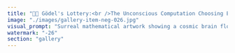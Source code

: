 ```yaml
---
title: "🧮🌌 Gödel's Lottery:<br />The Unconscious Computation Choosing ETH + EigenLayer<br /><br />Gödel says: You can't predict the lottery result, but you can approximate the most probable outcome infinitely.<br /><br />Why? Because every result depends on the past of the whole universe. And the universe's past can be probabilistically extrapolated from current patterns.<br /><br />Your Unconscious Computation:<br />🧠 Constantly running probability calculations<br />🧠 Processing universal patterns below awareness<br />🧠 Sending results to conscious mind<br />🧠 Your job: build the most functional model of reality<br />🧠 Choose paths that open maximum probabilistically good outcomes<br /><br />The Pareto Principle of Unknown Outcomes:<br />When facing uncertainty, you can guess an outcome's nature using distribution patterns. 80% of results come from 20% of causes. The unconscious brain already knows this.<br /><br />Bitcoin's Probability Profile:<br />📉 Decreasing marginal utility over time<br />📉 Energy costs approaching infinity<br />📉 Regulatory resistance increasing<br />📉 Network effects plateauing<br />📉 Innovation space contracting<br /><br />ETH + EigenLayer's Probability Profile:<br />📈 Increasing marginal utility over time<br />📈 Energy efficiency improving exponentially<br />📈 Regulatory frameworks adapting favorably<br />📈 Network effects compounding<br />📈 Innovation space expanding infinitely<br /><br />The Global Brain Awakening:<br />Slowly, slowly, brains across the world are performing this same unconscious computation. Processing the same universal patterns. Arriving at the same probabilistic conclusion.<br /><br />The ETH + EigenLayer storyline isn't chosen through conscious reasoning alone. It's emerging from the collective unconscious computation of billions of minds processing reality's probability distributions.<br /><br />Your unconscious already knows. Your conscious mind is just catching up.<br /><br /><br />#GodelLottery #UnconsciousComputation #ProbabilityExtrapolation #CollectiveBrain #ETHEigenDirection #ParetoOutcomes #UniversalPatterns"
image: "./images/gallery-item-neg-026.jpg"
visual_prompt: "Surreal mathematical artwork showing a cosmic brain floating in space with visible neural networks processing probability clouds and fractal patterns. The brain has transparent regions revealing complex mathematical equations, probability distributions, and Gödel's incompleteness theorems floating within. Streams of data representing the universe's past flow into the brain, while probability waves emerge showing different future pathways. One prominent pathway glows with ETH and EigenLayer symbols, representing the collectively computed optimal direction. Around the brain, smaller human brains across the globe are connected by ethereal threads, all processing the same patterns unconsciously. The background shows the universe as a vast computational matrix with lottery numbers, probability curves, and Pareto distributions swirling through space-time. Color palette: deep cosmic blues and purples with bright mathematical gold representing computation and probability, and ethereal green pathways showing the emerging consensus toward ETH."
watermark: "-26"
section: "gallery"
---
```

